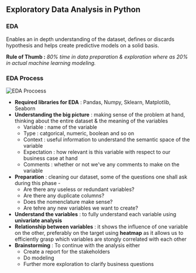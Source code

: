 ## Exploratory Data Analysis in Python

### EDA
<p>Enables an in depth understanding of the dataset, defines or discards hypothesis and helps create predictive models on a solid basis.</p>

**Rule of Thumb :** <i>80% time in data preparation & exploration where as 20% in actual machine learning modeling.</i>

### EDA Process
![EDA Procoess](https://miro.medium.com/max/1400/1*ejW2uqLQ0W3lUsTBNxhxcg.png)
- **Required libraries for EDA** : Pandas, Numpy, Sklearn, Matplotlib, Seaborn
- **Understanding the big picture** : making sense of the problem at hand, thinking about the entire dataset & the meaning of the variables
  - Variable : name of the variable
  - Type : catgorical, numeric, boolean and so on
  - Context : useful information to understand the semantic space of the variable
  - Expectation : how relevant is this variable with respect to our business case at hand
  - Comments : whether or not we've any comments to make on the variable
- **Preparation** : cleaning our dataset, some of the questions one shall ask during this phase - 
  - Are there any useless or redundant variables?
  - Are there any duplicate columns?
  - Does the nomenclature make sense?
  - Are tehre any new variables we want to create?
- **Understand the variables** : to fully understand each variable using **univariate analysis**
- **Relationship between variables** : it shows the influence of one variable on the other, preferably on the target using **heatmap** as it allows us to efficiently grasp which variables are stongly correlated with each other
- **Brainstorming** : To continue with the analysis either
  - Create a report for the stakeholders
  - Do modeling
  - Further more exploration to clarify business questions

